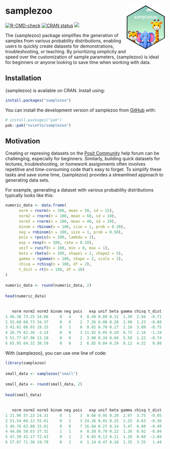 
<!-- README.md is generated from README.Rmd. Please edit that file -->

# samplezoo <img src="man/figures/logo.png" align="right" width="120" />

<!-- badges: start -->

[![R-CMD-check](https://github.com/nvietto/samplezoo/actions/workflows/R-CMD-check.yaml/badge.svg)](https://github.com/nvietto/samplezoo/actions/workflows/R-CMD-check.yaml)
[![CRAN
status](https://www.r-pkg.org/badges/version/samplezoo)](https://CRAN.R-project.org/package=samplezoo)
[![](https://cranlogs.r-pkg.org/badges/grand-total/samplezoo)](https://CRAN.R-project.org/package=samplezoo)
<!-- badges: end -->

The {samplezoo} package simplifies the generation of samples from
various probability distributions, enabling users to quickly create
datasets for demonstrations, troubleshooting, or teaching. By
prioritizing simplicity and speed over the customization of sample
parameters, {samplezoo} is ideal for beginners or anyone looking to save
time when working with data.

## Installation

{samplezoo} is available on CRAN. Install using:

``` r
install.packages("samplezoo")
```

You can install the development version of samplezoo from
[GitHub](https://github.com/) with:

``` r
# install.packages("pak")
pak::pak("nvietto/samplezoo")
```

## Motivation

Creating or reprexing datasets on the [Posit
Community](https://forum.posit.co/) help forum can be challenging,
especially for beginners. Similarly, building quick datasets for
lectures, troubleshooting, or homework assignments often involves
repetitive and time-consuming code that’s easy to forget. To simplify
these tasks and save some time, {samplezoo} provides a streamlined
approach to generating data sets.

For example, generating a dataset with various probability distributions
typically looks like this:

``` r
numeric_data <- data.frame(
      norm = rnorm(n = 100, mean = 50, sd = 15),
      norm2 = rnorm(n = 100, mean = 60, sd = 10),
      norm3 = rnorm(n = 100, mean = 40, sd = 20),
      binom = rbinom(n = 100, size = 1, prob = 0.20),
      neg = rnbinom(n = 100, size = 1, prob = 0.50),
      pois = rpois(n = 100, lambda = 3),
      exp = rexp(n = 100, rate = 0.10),
      unif = runif(n = 100, min = 0, max = 1),
      beta = rbeta(n = 100, shape1 = 2, shape2 = 5),
      gamma = rgamma(n = 100, shape = 2, scale = 2),
      chisq = rchisq(n = 100, df = 2),
      t_dist = rt(n = 100, df = 10)
)

numeric_data <- round(numeric_data, 2)

head(numeric_data)
```

``` r

   norm norm2 norm3 binom neg pois   exp unif beta gamma chisq t_dist
1 46.38 73.25 34.66     0   4    4  8.49 0.89 0.32  1.30  2.94  -0.71
2 55.60 60.73 34.37     0   0    2  7.26 0.08 0.20  2.98  1.23  -0.88
3 42.81 68.03 18.15     0   1    0  0.02 0.70 0.17  2.18  3.89  -0.75
4 26.75 62.36 -3.14     0   0    3 11.92 0.05 0.20  8.72  2.16  -1.24
5 51.77 67.96 13.18     0   0    2  3.90 0.34 0.04  5.58  1.22  -0.74
6 65.95 64.32 38.59     0   0    2  6.85 0.04 0.29  8.12  4.32   0.88
```

With {samplezoo}, you can use one line of code:

``` r
library(samplezoo)

small_data <- samplezoo("small")

small_data <- round(small_data, 2)

head(small_data)
```

``` r

   norm norm2 norm3 binom neg pois   exp unif beta gamma chisq t_dist
1 21.96 57.23 24.31     0   1    3  0.66 0.95 0.20  2.97  3.75  -0.05
2 51.54 60.12 55.61     0   1    3 24.26 0.01 0.25  2.25  8.63  -0.36
3 46.76 63.80 15.81     0   0    7 16.84 0.27 0.14  3.47  6.60  -0.49
4 44.86 58.63 37.32     1   1    4  8.58 0.70 0.22  1.26  0.92  -0.04
5 47.39 43.17 72.43     0   1    2  0.83 0.13 0.11  1.28  0.68  -1.04
6 57.07 71.30 19.79     0   1    4  1.14 0.47 0.18  1.35  3.35   1.44
```
